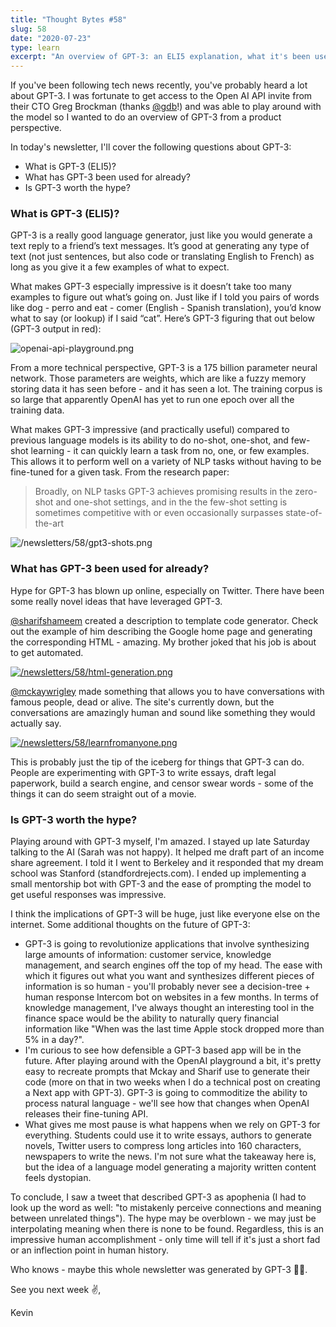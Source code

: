 ```yaml
---
title: "Thought Bytes #58"
slug: 58
date: "2020-07-23"
type: learn
excerpt: "An overview of GPT-3: an ELI5 explanation, what it's been used for already, and my opinions on if it's worth the hype."
---
```

If you've been following tech news recently, you've probably heard a lot about GPT-3. I was fortunate to get access to the Open AI API invite from their CTO Greg Brockman (thanks [@gdb](https://twitter.com/gdb)!) and was able to play around with the model so I wanted to do an overview of GPT-3 from a product perspective.

In today's newsletter, I'll cover the following questions about GPT-3:

- What is GPT-3 (ELI5)?
- What has GPT-3 been used for already?
- Is GPT-3 worth the hype?

### What is GPT-3 (ELI5)?

GPT-3 is a really good language generator, just like you would generate a text reply to a friend’s text messages. It’s good at generating any type of text (not just sentences, but also code or translating English to French) as long as you give it a few examples of what to expect.

What makes GPT-3 especially impressive is it doesn’t take too many examples to figure out what’s going on. Just like if I told you pairs of words like dog - perro and eat - comer (English - Spanish translation), you’d know what to say (or lookup) if I said “cat”. Here’s GPT-3 figuring that out below (GPT-3 output in red):

![openai-api-playground.png](https://kevinarifin.com/newsletters/58/openai-api-playground.png)

From a more technical perspective, GPT-3 is a 175 billion parameter neural network. Those parameters are weights, which are like a fuzzy memory storing data it has seen before - and it has seen a lot. The training corpus is so large that apparently OpenAI has yet to run one epoch over all the training data.

What makes GPT-3 impressive (and practically useful) compared to previous language models is its ability to do no-shot, one-shot, and few-shot learning - it can quickly learn a task from no, one, or few examples. This allows it to perform well on a variety of NLP tasks without having to be fine-tuned for a given task. From the research paper:

> Broadly, on NLP tasks GPT-3 achieves promising results in the zero-shot and one-shot settings, and in the the few-shot setting is sometimes competitive with or even occasionally surpasses state-of-the-art

![/newsletters/58/gpt3-shots.png](https://kevinarifin.com/newsletters/58/gpt3-shots.png)

### What has GPT-3 been used for already?

Hype for GPT-3 has blown up online, especially on Twitter. There have been some really novel ideas that have leveraged GPT-3.

[@sharifshameem](https://twitter.com/sharifshameem) created a description to template code generator. Check out the example of him describing the Google home page and generating the corresponding HTML - amazing. My brother joked that his job is about to get automated.

[![/newsletters/58/html-generation.png](https://kevinarifin.com/newsletters/58/html-generation.png)](https://twitter.com/sharifshameem/status/1283322990625607681)

[@mckaywrigley](https://twitter.com/mckaywrigley) made something that allows you to have conversations with famous people, dead or alive. The site's currently down, but the conversations are amazingly human and sound like something they would actually say.

[![/newsletters/58/learnfromanyone.png](https://kevinarifin.com/newsletters/58/learnfromanyone.png)](https://twitter.com/mckaywrigley/status/1284110063498522624)

This is probably just the tip of the iceberg for things that GPT-3 can do. People are experimenting with GPT-3 to write essays, draft legal paperwork, build a search engine, and censor swear words - some of the things it can do seem straight out of a movie.

### Is GPT-3 worth the hype?

Playing around with GPT-3 myself, I'm amazed. I stayed up late Saturday talking to the AI (Sarah was not happy). It helped me draft part of an income share agreement. I told it I went to Berkeley and it responded that my dream school was Stanford (standfordrejects.com). I ended up implementing a small mentorship bot with GPT-3 and the ease of prompting the model to get useful responses was impressive.

I think the implications of GPT-3 will be huge, just like everyone else on the internet. Some additional thoughts on the future of GPT-3:

- GPT-3 is going to revolutionize applications that involve synthesizing large amounts of information: customer service, knowledge management, and search engines off the top of my head. The ease with which it figures out what you want and synthesizes different pieces of information is so human - you'll probably never see a decision-tree + human response Intercom bot on websites in a few months. In terms of knowledge management, I've always thought an interesting tool in the finance space would be the ability to naturally query financial information like "When was the last time Apple stock dropped more than 5% in a day?".
- I'm curious to see how defensible a GPT-3 based app will be in the future. After playing around with the OpenAI playground a bit, it's pretty easy to recreate prompts that Mckay and Sharif use to generate their code (more on that in two weeks when I do a technical post on creating a Next app with GPT-3). GPT-3 is going to commoditize the ability to process natural language - we'll see how that changes when OpenAI releases their fine-tuning API.
- What gives me most pause is what happens when we rely on GPT-3 for everything. Students could use it to write essays, authors to generate novels, Twitter users to compress long articles into 160 characters, newspapers to write the news. I'm not sure what the takeaway here is, but the idea of a language model generating a majority written content feels dystopian.

To conclude, I saw a tweet that described GPT-3 as apophenia (I had to look up the word as well: "to mistakenly perceive connections and meaning between unrelated things"). The hype may be overblown - we may just be interpolating meaning when there is none to be found. Regardless, this is an impressive human accomplishment - only time will tell if it's just a short fad or an inflection point in human history.

Who knows - maybe this whole newsletter was generated by GPT-3 🤷‍♂️.

See you next week ✌️,

Kevin